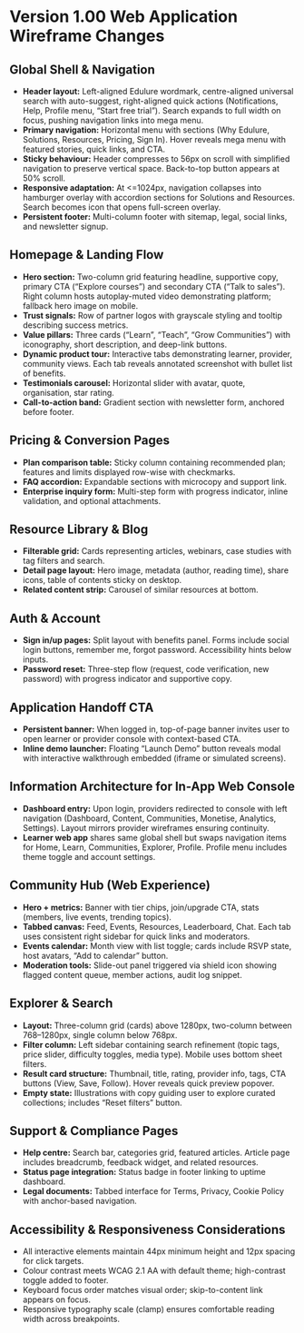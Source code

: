 # Version 1.00 Web Application Wireframe Changes

## Global Shell & Navigation
- **Header layout:** Left-aligned Edulure wordmark, centre-aligned universal search with auto-suggest, right-aligned quick actions (Notifications, Help, Profile menu, “Start free trial”). Search expands to full width on focus, pushing navigation links into mega menu.
- **Primary navigation:** Horizontal menu with sections (Why Edulure, Solutions, Resources, Pricing, Sign In). Hover reveals mega menu with featured stories, quick links, and CTA.
- **Sticky behaviour:** Header compresses to 56px on scroll with simplified navigation to preserve vertical space. Back-to-top button appears at 50% scroll.
- **Responsive adaptation:** At <=1024px, navigation collapses into hamburger overlay with accordion sections for Solutions and Resources. Search becomes icon that opens full-screen overlay.
- **Persistent footer:** Multi-column footer with sitemap, legal, social links, and newsletter signup.

## Homepage & Landing Flow
- **Hero section:** Two-column grid featuring headline, supportive copy, primary CTA (“Explore courses”) and secondary CTA (“Talk to sales”). Right column hosts autoplay-muted video demonstrating platform; fallback hero image on mobile.
- **Trust signals:** Row of partner logos with grayscale styling and tooltip describing success metrics.
- **Value pillars:** Three cards (“Learn”, “Teach”, “Grow Communities”) with iconography, short description, and deep-link buttons.
- **Dynamic product tour:** Interactive tabs demonstrating learner, provider, community views. Each tab reveals annotated screenshot with bullet list of benefits.
- **Testimonials carousel:** Horizontal slider with avatar, quote, organisation, star rating.
- **Call-to-action band:** Gradient section with newsletter form, anchored before footer.

## Pricing & Conversion Pages
- **Plan comparison table:** Sticky column containing recommended plan; features and limits displayed row-wise with checkmarks.
- **FAQ accordion:** Expandable sections with microcopy and support link.
- **Enterprise inquiry form:** Multi-step form with progress indicator, inline validation, and optional attachments.

## Resource Library & Blog
- **Filterable grid:** Cards representing articles, webinars, case studies with tag filters and search.
- **Detail page layout:** Hero image, metadata (author, reading time), share icons, table of contents sticky on desktop.
- **Related content strip:** Carousel of similar resources at bottom.

## Auth & Account
- **Sign in/up pages:** Split layout with benefits panel. Forms include social login buttons, remember me, forgot password. Accessibility hints below inputs.
- **Password reset:** Three-step flow (request, code verification, new password) with progress indicator and supportive copy.

## Application Handoff CTA
- **Persistent banner:** When logged in, top-of-page banner invites user to open learner or provider console with context-based CTA.
- **Inline demo launcher:** Floating “Launch Demo” button reveals modal with interactive walkthrough embedded (iframe or simulated screens).

## Information Architecture for In-App Web Console
- **Dashboard entry:** Upon login, providers redirected to console with left navigation (Dashboard, Content, Communities, Monetise, Analytics, Settings). Layout mirrors provider wireframes ensuring continuity.
- **Learner web app** shares same global shell but swaps navigation items for Home, Learn, Communities, Explorer, Profile. Profile menu includes theme toggle and account settings.

## Community Hub (Web Experience)
- **Hero + metrics:** Banner with tier chips, join/upgrade CTA, stats (members, live events, trending topics).
- **Tabbed canvas:** Feed, Events, Resources, Leaderboard, Chat. Each tab uses consistent right sidebar for quick links and moderators.
- **Events calendar:** Month view with list toggle; cards include RSVP state, host avatars, “Add to calendar” button.
- **Moderation tools:** Slide-out panel triggered via shield icon showing flagged content queue, member actions, audit log snippet.

## Explorer & Search
- **Layout:** Three-column grid (cards) above 1280px, two-column between 768–1280px, single column below 768px.
- **Filter column:** Left sidebar containing search refinement (topic tags, price slider, difficulty toggles, media type). Mobile uses bottom sheet filters.
- **Result card structure:** Thumbnail, title, rating, provider info, tags, CTA buttons (View, Save, Follow). Hover reveals quick preview popover.
- **Empty state:** Illustrations with copy guiding user to explore curated collections; includes “Reset filters” button.

## Support & Compliance Pages
- **Help centre:** Search bar, categories grid, featured articles. Article page includes breadcrumb, feedback widget, and related resources.
- **Status page integration:** Status badge in footer linking to uptime dashboard.
- **Legal documents:** Tabbed interface for Terms, Privacy, Cookie Policy with anchor-based navigation.

## Accessibility & Responsiveness Considerations
- All interactive elements maintain 44px minimum height and 12px spacing for click targets.
- Colour contrast meets WCAG 2.1 AA with default theme; high-contrast toggle added to footer.
- Keyboard focus order matches visual order; skip-to-content link appears on focus.
- Responsive typography scale (clamp) ensures comfortable reading width across breakpoints.
